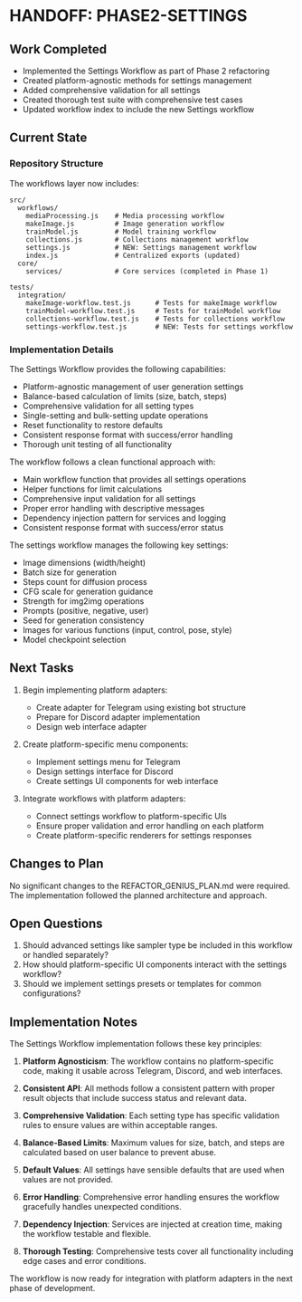 # HANDOFF: PHASE2-SETTINGS

## Work Completed
- Implemented the Settings Workflow as part of Phase 2 refactoring
- Created platform-agnostic methods for settings management
- Added comprehensive validation for all settings
- Created thorough test suite with comprehensive test cases
- Updated workflow index to include the new Settings workflow

## Current State

### Repository Structure
The workflows layer now includes:

```
src/
  workflows/
    mediaProcessing.js    # Media processing workflow
    makeImage.js          # Image generation workflow
    trainModel.js         # Model training workflow
    collections.js        # Collections management workflow
    settings.js           # NEW: Settings management workflow
    index.js              # Centralized exports (updated)
  core/
    services/             # Core services (completed in Phase 1)

tests/
  integration/
    makeImage-workflow.test.js      # Tests for makeImage workflow
    trainModel-workflow.test.js     # Tests for trainModel workflow
    collections-workflow.test.js    # Tests for collections workflow
    settings-workflow.test.js       # NEW: Tests for settings workflow
```

### Implementation Details

The Settings Workflow provides the following capabilities:
- Platform-agnostic management of user generation settings
- Balance-based calculation of limits (size, batch, steps)
- Comprehensive validation for all setting types
- Single-setting and bulk-setting update operations
- Reset functionality to restore defaults
- Consistent response format with success/error handling
- Thorough unit testing of all functionality

The workflow follows a clean functional approach with:
- Main workflow function that provides all settings operations
- Helper functions for limit calculations
- Comprehensive input validation for all settings
- Proper error handling with descriptive messages
- Dependency injection pattern for services and logging
- Consistent response format with success/error status

The settings workflow manages the following key settings:
- Image dimensions (width/height)
- Batch size for generation
- Steps count for diffusion process
- CFG scale for generation guidance
- Strength for img2img operations
- Prompts (positive, negative, user)
- Seed for generation consistency
- Images for various functions (input, control, pose, style)
- Model checkpoint selection

## Next Tasks
1. Begin implementing platform adapters:
   - Create adapter for Telegram using existing bot structure
   - Prepare for Discord adapter implementation
   - Design web interface adapter

2. Create platform-specific menu components:
   - Implement settings menu for Telegram
   - Design settings interface for Discord
   - Create settings UI components for web interface

3. Integrate workflows with platform adapters:
   - Connect settings workflow to platform-specific UIs
   - Ensure proper validation and error handling on each platform
   - Create platform-specific renderers for settings responses

## Changes to Plan
No significant changes to the REFACTOR_GENIUS_PLAN.md were required. The implementation followed the planned architecture and approach.

## Open Questions
1. Should advanced settings like sampler type be included in this workflow or handled separately?
2. How should platform-specific UI components interact with the settings workflow?
3. Should we implement settings presets or templates for common configurations?

## Implementation Notes
The Settings Workflow implementation follows these key principles:

1. **Platform Agnosticism**: The workflow contains no platform-specific code, making it usable across Telegram, Discord, and web interfaces.

2. **Consistent API**: All methods follow a consistent pattern with proper result objects that include success status and relevant data.

3. **Comprehensive Validation**: Each setting type has specific validation rules to ensure values are within acceptable ranges.

4. **Balance-Based Limits**: Maximum values for size, batch, and steps are calculated based on user balance to prevent abuse.

5. **Default Values**: All settings have sensible defaults that are used when values are not provided.

6. **Error Handling**: Comprehensive error handling ensures the workflow gracefully handles unexpected conditions.

7. **Dependency Injection**: Services are injected at creation time, making the workflow testable and flexible.

8. **Thorough Testing**: Comprehensive tests cover all functionality including edge cases and error conditions.

The workflow is now ready for integration with platform adapters in the next phase of development. 